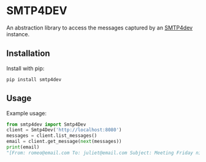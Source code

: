 # SMTP4DEV

An abstraction library to access the messages captured by an
[SMTP4dev](https://github.com/rnwood/smtp4dev/) instance.


## Installation

Install with pip:

```
pip install smtp4dev
```

## Usage

Example usage:

```py
from smtp4dev import Smtp4Dev
client = Smtp4Dev('http://localhost:8080')
messages = client.list_messages()
email = client.get_message(next(messages))
print(email)
"[From: romeo@email.com To: juliet@email.com Subject: Meeting Friday night]"
```
